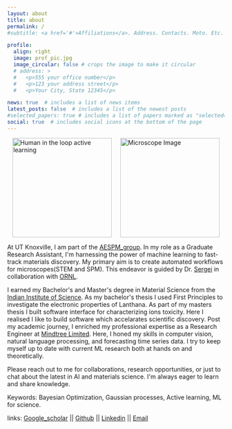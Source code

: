 ```yaml
---
layout: about
title: about
permalink: /
#subtitle: <a href='#'>Affiliations</a>. Address. Contacts. Moto. Etc.

profile:
  align: right
  image: prof_pic.jpg
  image_circular: false # crops the image to make it circular
  # address: >
  #   <p>555 your office number</p>
  #   <p>123 your address street</p>
  #   <p>Your City, State 12345</p>

news: true  # includes a list of news items
latest_posts: false  # includes a list of the newest posts
#selected_papers: true # includes a list of papers marked as "selected={true}"
social: true  # includes social icons at the bottom of the page
---
```


<div style="display: flex; align-items: center; justify-content: center;">
    <!-- Image 1 -->
    <img src="{{ site.baseurl }}/assets/img/hAE_dec_2024.png" alt="Human in the loop active learning" style="width:230px; margin-right: 20px;">
    <!-- Image 2 -->
    <img src="{{ site.baseurl }}/assets/img/up_with_mic.png" alt="Microscope Image" style="width:230px;">
</div>


At UT Knoxville, I am part of the [AESPM_group](https://ae-spm.utk.edu/). In my role as a Graduate Research Assistant, I'm harnessing the power of machine learning to fast-track materials discovery. My primary aim is to create automated workflows for microscopes(STEM and SPM). This endeavor is guided by Dr. [Sergei](https://scholar.google.co.in/citations?user=-cuxoSQAAAAJ&hl=en) in collaboration with [ORNL](https://www.ornl.gov/).  

I earned my Bachelor's and Master's degree in Material Science from the [Indian Institute of Science](https://iisc.ac.in/). As my bachelor's thesis I  used First Principles to investigate the electronic properties of Lanthana. As part of my masters thesis I built software interface for characterizing ions toxicity. Here I realised I like to build software which accelarates scientific discovery. Post my academic journey, I enriched my professional expertise as a Research Engineer at [Mindtree Limited](https://www.ltimindtree.com/). Here, I honed my skills in computer vision, natural language processing, and forecasting time series data. I try to keep myself up to date with current ML research both at hands on and theoretically.

Please reach out to me for collaborations, research opportunities, or just to chat about the latest in AI and materials science. I'm always eager to learn and share knowledge. 

Keywords: Bayesian Optimization, Gaussian processes, Active learning, ML for science.


links:
[Google_scholar](https://scholar.google.com/citations?user=BqhnGGAAAAAJ&hl=en) ||
[Github](https://github.com/utkarshp1161) ||
[Linkedin](https://www.linkedin.com/in/utkarsh-pratiush-376ab6171/) ||
[Email](mailto:upratius@vols.edu.utk)



<!-- Write your biography here. Tell the world about yourself. Link to your favorite [subreddit](http://reddit.com). You can put a picture in, too. The code is already in, just name your picture `prof_pic.jpg` and put it in the `img/` folder.

Put your address / P.O. box / other info right below your picture. You can also disable any these elements by editing `profile` property of the YAML header of your `_pages/about.md`. Edit `_bibliography/papers.bib` and Jekyll will render your [publications page](/UtkarshsAIInScience.github.io/publications/) automatically.

Link to your social media connections, too. This theme is set up to use [Font Awesome icons](http://fortawesome.github.io/Font-Awesome/) and [Academicons](https://jpswalsh.github.io/academicons/), like the ones below. Add your Facebook, Twitter, LinkedIn, Google Scholar, or just disable all of them. -->

